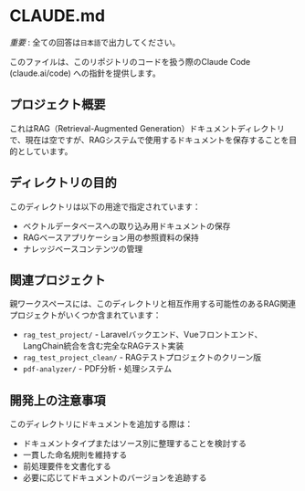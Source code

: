 # CLAUDE.md

*重要* : 全ての回答は`日本語`で出力してください。

このファイルは、このリポジトリのコードを扱う際のClaude Code (claude.ai/code) への指針を提供します。

## プロジェクト概要

これはRAG（Retrieval-Augmented Generation）ドキュメントディレクトリで、現在は空ですが、RAGシステムで使用するドキュメントを保存することを目的としています。

## ディレクトリの目的

このディレクトリは以下の用途で指定されています：
- ベクトルデータベースへの取り込み用ドキュメントの保存
- RAGベースアプリケーション用の参照資料の保持
- ナレッジベースコンテンツの管理

## 関連プロジェクト

親ワークスペースには、このディレクトリと相互作用する可能性のあるRAG関連プロジェクトがいくつか含まれています：
- `rag_test_project/` - Laravelバックエンド、Vueフロントエンド、LangChain統合を含む完全なRAGテスト実装
- `rag_test_project_clean/` - RAGテストプロジェクトのクリーン版
- `pdf-analyzer/` - PDF分析・処理システム

## 開発上の注意事項

このディレクトリにドキュメントを追加する際は：
- ドキュメントタイプまたはソース別に整理することを検討する
- 一貫した命名規則を維持する
- 前処理要件を文書化する
- 必要に応じてドキュメントのバージョンを追跡する